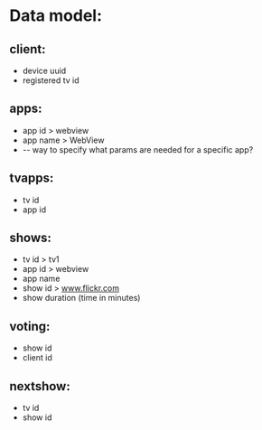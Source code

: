 Data model:
===========

client:
-------
* device uuid
* registered tv id

apps:
------
* app id > webview
* app name > WebView
* -- way to specify what params are needed for a specific app?

tvapps:
-------
* tv id
* app id

shows:
-------
* tv id > tv1
* app id > webview
* app name
* show id > www.flickr.com
* show duration (time in minutes)

voting:
-------
* show id
* client id

nextshow:
---------
* tv id
* show id